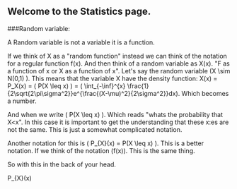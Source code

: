 
## Welcome to the Statistics page.

###Random variable:

A Random variable is not a variable it is a function.

If we think of X as a "random function" instead we can think of the notation for a regular function f(x). And then think of a random variable as X(x). "F as a function of x or X as a function of x".
Let's say the random variable \(X \sim N(0,1) \). This means that the variable X have the density function:
X(x) = P_X(x) = \( P(X \leq x) \)  = \( \int_{-\inf}^{x} \frac{1}{2\sqrt{2\pi\sigma^2}}e^{\frac{(X-\mu)^2}{2\sigma^2}}dx\). Which becomes a number.

And when we write \( P(X \leq x) \). Which reads "whats the probability that X<x".
In this case it is important to get the understanding that these x:es are not the same.
This is just a somewhat complicated notation.

Another notation for this is \( P_{X}(x) = P(X \leq x) \). This is a better notation.
If we think of the notation \(f(x)\). This is the same thing.

So with this in the back of your head.

P_{X}(x)
